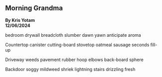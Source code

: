 ## Morning Grandma
**By Kris Yotam**  
**12/06/2024** 

bedroom drywall breadcloth slumber
dawn yawn anticipate aroma 

Countertop canister cutting-board stovetop
oatmeal sausage seconds fill-up

Driveway weeds pavement rubber
hoop elbows back-board sphere 

Backdoor soggy mildweed shriek
lightning stairs drizzling fresh
